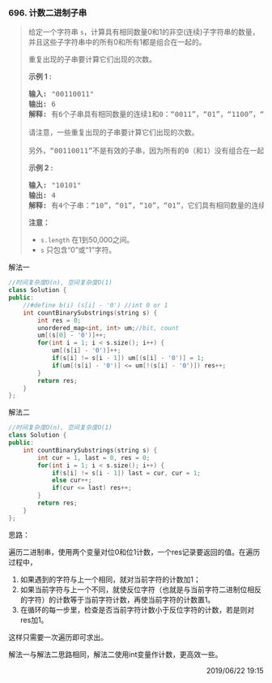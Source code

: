 ### 696. 计数二进制子串

> <div class="content__2ebE"><p>给定一个字符串&nbsp;<code>s</code>，计算具有相同数量0和1的非空(连续)子字符串的数量，并且这些子字符串中的所有0和所有1都是组合在一起的。</p>
> 
> <p>重复出现的子串要计算它们出现的次数。</p>
> 
> <p><strong>示例 1 :</strong></p>
> 
> <pre><strong>输入:</strong> "00110011"
> <strong>输出:</strong> 6
> <strong>解释:</strong> 有6个子串具有相同数量的连续1和0：“0011”，“01”，“1100”，“10”，“0011” 和 “01”。
> 
> 请注意，一些重复出现的子串要计算它们出现的次数。
> 
> 另外，“00110011”不是有效的子串，因为所有的0（和1）没有组合在一起。
> </pre>
> 
> <p><strong>示例 2 :</strong></p>
> 
> <pre><strong>输入:</strong> "10101"
> <strong>输出:</strong> 4
> <strong>解释:</strong> 有4个子串：“10”，“01”，“10”，“01”，它们具有相同数量的连续1和0。
> </pre>
> 
> <p><strong>注意：</strong></p>
> 
> <ul>
> 	<li><code>s.length</code>&nbsp;在1到50,000之间。</li>
> 	<li><code>s</code>&nbsp;只包含“0”或“1”字符。</li>
> </ul>
> </div>

解法一
```cpp
//时间复杂度O(n), 空间复杂度O(1)
class Solution {
public:
    //#define b(i) (s[i] - '0') //int 0 or 1
    int countBinarySubstrings(string s) {
        int res = 0;
        unordered_map<int, int> um;//bit, count
        um[(s[0] - '0')]++;
        for(int i = 1; i < s.size(); i++) {
            um[(s[i] - '0')]++;
            if(s[i] != s[i - 1]) um[(s[i] - '0')] = 1;
            if(um[(s[i] - '0')] <= um[!(s[i] - '0')]) res++;
        }
        return res;
    }
};
```

解法二
```cpp
//时间复杂度O(n), 空间复杂度O(1)
class Solution {
public:
    int countBinarySubstrings(string s) {
        int cur = 1, last = 0, res = 0;
        for(int i = 1; i < s.size(); i++) {
            if(s[i] != s[i - 1]) last = cur, cur = 1;
            else cur++;
            if(cur <= last) res++;
        }
        return res;
    }
};
```

思路：

遍历二进制串，使用两个变量对位0和位1计数，一个res记录要返回的值。在遍历过程中，

1. 如果遇到的字符与上一个相同，就对当前字符的计数加1；
2. 如果当前字符与上一个不同，就使反位字符（也就是与当前字符二进制位相反的字符）的计数等于当前字符计数，再使当前字符的计数置1。
3. 在循环的每一步里，检查是否当前字符计数小于反位字符的计数，若是则对res加1。

这样只需要一次遍历即可求出。

解法一与解法二思路相同，解法二使用int变量作计数，更高效一些。

<div style="text-align: right"> 2019/06/22 19:15 </div>